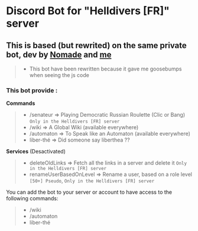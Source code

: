 # Discord Bot for "Helldivers [FR]" server

## This is based (but rewrited) on the same private bot, dev by [Nomade](https://github.com/Nicolas-Colombier/) and [me](https://github.com/Spatulox/)

> - This bot have been rewritten because it gave me goosebumps when seeing the js code

### This bot provide :
__Commands__
> - /senateur   => Playing Democratic Russian Roulette (Clic or Bang) `Only in the Helldivers [FR] server`
> - /wiki       => A Global Wiki (available everywhere)
> - /automaton  => To Speak like an Automaton (available everywhere)
> - liber-thé   => Did someone say liberthea ??

__Services__ (Desactivated)
> - deleteOldLinks         => Fetch all the links in a server and delete it `Only in the Helldivers [FR] server`
> - renameUserBasedOnLevel => Rename a user, based on a role level `[50+] Pseudo`, `Only in the Helldivers [FR] server`

You can add the bot to your server or account to have access to the following commands:
> - /wiki
> - /automaton
> - liber-thé
